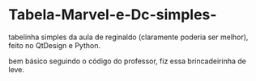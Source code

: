 # Tabela-Marvel-e-Dc-simples-
tabelinha simples da aula de reginaldo (claramente poderia ser melhor), feito no QtDesign e Python.

bem básico seguindo o código do professor, fiz essa brincadeirinha de leve.
